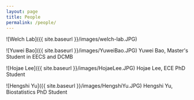 ```yaml
---
layout: page
title: People
permalink: /people/
---
```


![Welch Lab]({{ site.baseurl }}/images/welch-lab.JPG)

![Yuwei Bao]({{ site.baseurl }}/images/YuweiBao.JPG) Yuwei Bao, Master's Student in EECS and DCMB

![Hojae Lee]({{ site.baseurl }}/images/HojaeLee.JPG) Hojae Lee, ECE PhD Student

![Hengshi Yu]({{ site.baseurl }}/images/HengshiYu.JPG) Hengshi Yu, Biostatistics PhD Student
